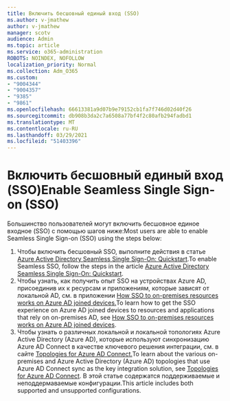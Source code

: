 ```yaml
---
title: Включить бесшовный единый вход (SSO)
ms.author: v-jmathew
author: v-jmathew
manager: scotv
audience: Admin
ms.topic: article
ms.service: o365-administration
ROBOTS: NOINDEX, NOFOLLOW
localization_priority: Normal
ms.collection: Adm_O365
ms.custom:
- "9004344"
- "9004357"
- "9385"
- "9861"
ms.openlocfilehash: 66613381a9d07b9e79152cb1fa7f746d02d40f26
ms.sourcegitcommit: db908b3da2c7a6508a77bf4f2c80afb294fadbd1
ms.translationtype: MT
ms.contentlocale: ru-RU
ms.lasthandoff: 03/29/2021
ms.locfileid: "51403396"
---
```

# <a name="enable-seamless-single-sign-on-sso"></a><span data-ttu-id="f7065-102">Включить бесшовный единый вход (SSO)</span><span class="sxs-lookup"><span data-stu-id="f7065-102">Enable Seamless Single Sign-on (SSO)</span></span>

<span data-ttu-id="f7065-103">Большинство пользователей могут включить бесшовное единое входное (SSO) с помощью шагов ниже:</span><span class="sxs-lookup"><span data-stu-id="f7065-103">Most users are able to enable Seamless Single Sign-on (SSO) using the steps below:</span></span>

1. <span data-ttu-id="f7065-104">Чтобы включить бесшовный SSO, выполните действия в статье [Azure Active Directory Seamless Single Sign-On: Quickstart](https://docs.microsoft.com/azure/active-directory/hybrid/how-to-connect-sso-quick-start).</span><span class="sxs-lookup"><span data-stu-id="f7065-104">To enable Seamless SSO, follow the steps in the article [Azure Active Directory Seamless Single Sign-On: Quickstart](https://docs.microsoft.com/azure/active-directory/hybrid/how-to-connect-sso-quick-start).</span></span>
2. <span data-ttu-id="f7065-105">Чтобы узнать, как получить опыт SSO на устройствах Azure AD, присоединив их к ресурсам и приложениям, которые зависят от локальной AD, см. в приложении [How SSO to on-premises resources works on Azure AD joined devices.](https://docs.microsoft.com/azure/active-directory/devices/azuread-join-sso)</span><span class="sxs-lookup"><span data-stu-id="f7065-105">To learn how to get the SSO experience on Azure AD joined devices to resources and applications that rely on on-premises AD, see [How SSO to on-premises resources works on Azure AD joined devices](https://docs.microsoft.com/azure/active-directory/devices/azuread-join-sso).</span></span>
3. <span data-ttu-id="f7065-106">Чтобы узнать о различных локальной и локальной топологиях Azure Active Directory (Azure AD), которые используют синхронизацию Azure AD Connect в качестве ключевого решения интеграции, см. в сайте [Topologies for Azure AD Connect.](https://docs.microsoft.com/azure/active-directory/hybrid/plan-connect-topologies)</span><span class="sxs-lookup"><span data-stu-id="f7065-106">To learn about the various on-premises and Azure Active Directory (Azure AD) topologies that use Azure AD Connect sync as the key integration solution, see [Topologies for Azure AD Connect](https://docs.microsoft.com/azure/active-directory/hybrid/plan-connect-topologies).</span></span> <span data-ttu-id="f7065-107">В этой статье содержатся поддерживаемые и неподдермаваемые конфигурации.</span><span class="sxs-lookup"><span data-stu-id="f7065-107">This article includes both supported and unsupported configurations.</span></span>
